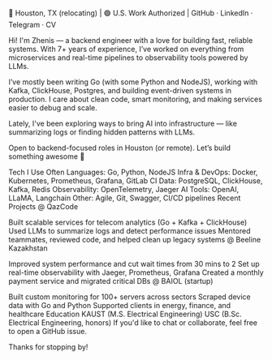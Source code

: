 📍 Houston, TX (relocating) | 🟢 U.S. Work Authorized | GitHub · LinkedIn · Telegram · CV

Hi! I'm Zhenis — a backend engineer with a love for building fast, reliable systems. With 7+ years of experience, I’ve worked on everything from microservices and real-time pipelines to observability tools powered by LLMs.

I’ve mostly been writing Go (with some Python and NodeJS), working with Kafka, ClickHouse, Postgres, and building event-driven systems in production. I care about clean code, smart monitoring, and making services easier to debug and scale.

Lately, I've been exploring ways to bring AI into infrastructure — like summarizing logs or finding hidden patterns with LLMs.

Open to backend-focused roles in Houston (or remote). Let’s build something awesome 🚀

Tech I Use Often
Languages: Go, Python, NodeJS
Infra & DevOps: Docker, Kubernetes, Prometheus, Grafana, GitLab CI
Data: PostgreSQL, ClickHouse, Kafka, Redis
Observability: OpenTelemetry, Jaeger
AI Tools: OpenAI, LLaMA, Langchain
Other: Agile, Git, Swagger, CI/CD pipelines
Recent Projects
@ QazCode

Built scalable services for telecom analytics (Go + Kafka + ClickHouse)
Used LLMs to summarize logs and detect performance issues
Mentored teammates, reviewed code, and helped clean up legacy systems
@ Beeline Kazakhstan

Improved system performance and cut wait times from 30 mins to 2
Set up real-time observability with Jaeger, Prometheus, Grafana
Created a monthly payment service and migrated critical DBs
@ BAIOL (startup)

Built custom monitoring for 100+ servers across sectors
Scraped device data with Go and Python
Supported clients in energy, finance, and healthcare
Education
KAUST (M.S. Electrical Engineering)
USC (B.Sc. Electrical Engineering, honors)
If you'd like to chat or collaborate, feel free to open a GitHub issue.

Thanks for stopping by!
